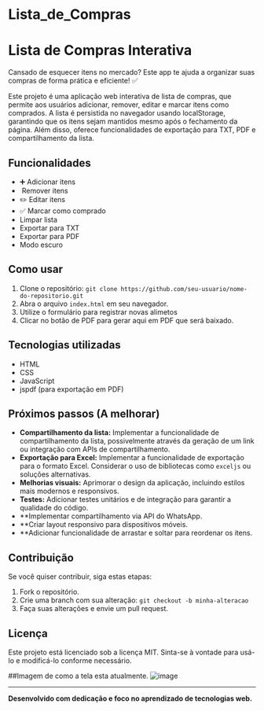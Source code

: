 # Lista_de_Compras

# Lista de Compras Interativa

Cansado de esquecer itens no mercado?  Este app te ajuda a organizar suas compras de forma prática e eficiente! ✅

Este projeto é uma aplicação web interativa de lista de compras, que permite aos usuários adicionar, remover, editar e marcar itens como comprados.  A lista é persistida no navegador usando localStorage, garantindo que os itens sejam mantidos mesmo após o fechamento da página. Além disso, oferece funcionalidades de exportação para TXT, PDF e compartilhamento da lista.

## Funcionalidades

* ➕ Adicionar itens
* ️ Remover itens
* ✏️ Editar itens
* ✅ Marcar como comprado
*  Limpar lista
*  Exportar para TXT
*  Exportar para PDF
*  Modo escuro

## Como usar

1. Clone o repositório: `git clone https://github.com/seu-usuario/nome-do-repositorio.git`
2. Abra o arquivo `index.html` em seu navegador.
3. Utilize o formulário para registrar novas alimetos
4. Clicar no botão de PDF para gerar aqui em PDF que será baixado.

## Tecnologias utilizadas

* HTML
* CSS
* JavaScript
* jspdf (para exportação em PDF)

## Próximos passos (A melhorar)

* **Compartilhamento da lista:**  Implementar a funcionalidade de compartilhamento da lista, possivelmente através da geração de um link ou integração com APIs de compartilhamento.
* **Exportação para Excel:** Implementar a funcionalidade de exportação para o formato Excel.  Considerar o uso de bibliotecas como `exceljs` ou soluções alternativas.
* **Melhorias visuais:**  Aprimorar o design da aplicação, incluindo estilos mais modernos e responsivos.
* **Testes:** Adicionar testes unitários e de integração para garantir a qualidade do código.
* **Implementar compartilhamento via API do WhatsApp.
* **Criar layout responsivo para dispositivos móveis.
* **Adicionar funcionalidade de arrastar e soltar para reordenar os itens.

## Contribuição

Se você quiser contribuir, siga estas etapas:

1. Fork o repositório.
2. Crie uma branch com sua alteração: `git checkout -b minha-alteracao`
3. Faça suas alterações e envie um pull request.

## Licença

Este projeto está licenciado sob a licença MIT. Sinta-se à vontade para usá-lo e modificá-lo conforme necessário.

##Imagem de como a tela esta atualmente.
![image](https://github.com/user-attachments/assets/d7b15952-da5d-423d-966e-76a3caf2af10)

---
**Desenvolvido com dedicação e foco no aprendizado de tecnologias web.**

